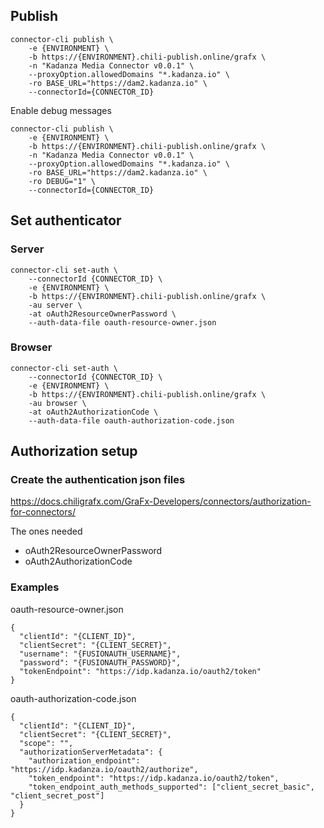 ## Publish
```
connector-cli publish \
    -e {ENVIRONMENT} \
    -b https://{ENVIRONMENT}.chili-publish.online/grafx \
    -n "Kadanza Media Connector v0.0.1" \
    --proxyOption.allowedDomains "*.kadanza.io" \
    -ro BASE_URL="https://dam2.kadanza.io" \
    --connectorId={CONNECTOR_ID}
```

Enable debug messages
```
connector-cli publish \
    -e {ENVIRONMENT} \
    -b https://{ENVIRONMENT}.chili-publish.online/grafx \
    -n "Kadanza Media Connector v0.0.1" \
    --proxyOption.allowedDomains "*.kadanza.io" \
    -ro BASE_URL="https://dam2.kadanza.io" \
    -ro DEBUG="1" \
    --connectorId={CONNECTOR_ID}
```

## Set authenticator

### Server
```
connector-cli set-auth \
    --connectorId {CONNECTOR_ID} \
    -e {ENVIRONMENT} \
    -b https://{ENVIRONMENT}.chili-publish.online/grafx \
    -au server \
    -at oAuth2ResourceOwnerPassword \
    --auth-data-file oauth-resource-owner.json
```

### Browser
```
connector-cli set-auth \
    --connectorId {CONNECTOR_ID} \
    -e {ENVIRONMENT} \
    -b https://{ENVIRONMENT}.chili-publish.online/grafx \
    -au browser \
    -at oAuth2AuthorizationCode \
    --auth-data-file oauth-authorization-code.json
```

## Authorization setup

### Create the authentication json files
https://docs.chiligrafx.com/GraFx-Developers/connectors/authorization-for-connectors/

The ones needed
- oAuth2ResourceOwnerPassword
- oAuth2AuthorizationCode

### Examples

oauth-resource-owner.json
```
{
  "clientId": "{CLIENT_ID}",
  "clientSecret": "{CLIENT_SECRET}",
  "username": "{FUSIONAUTH_USERNAME}",
  "password": "{FUSIONAUTH_PASSWORD}",
  "tokenEndpoint": "https://idp.kadanza.io/oauth2/token"
}
```

oauth-authorization-code.json
```
{
  "clientId": "{CLIENT_ID}",
  "clientSecret": "{CLIENT_SECRET}",
  "scope": "",
  "authorizationServerMetadata": {
    "authorization_endpoint": "https://idp.kadanza.io/oauth2/authorize",
    "token_endpoint": "https://idp.kadanza.io/oauth2/token",
    "token_endpoint_auth_methods_supported": ["client_secret_basic", "client_secret_post"]
  }
}
```
